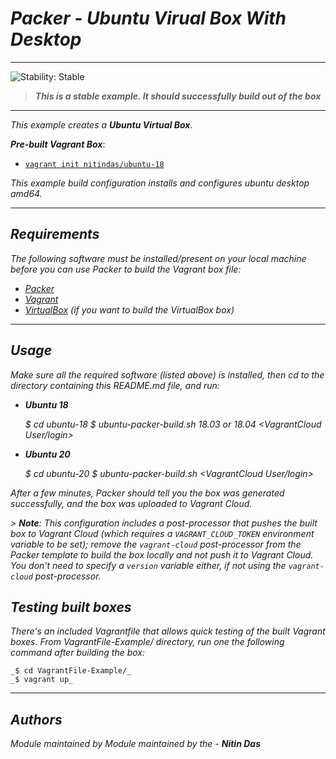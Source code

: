 # _Packer - Ubuntu Virual Box With Desktop_

<!--BEGIN STABILITY BANNER-->
---

![_Stability: Stable_](https://img.shields.io/badge/stability-Stable-success.svg?style=for-the-badge)

> **_This is a stable example. It should successfully build out of the box_**
>
---
<!--END STABILITY BANNER-->

_This example creates a **_Ubuntu Virtual Box_**._


**_Pre-built Vagrant Box_**:

  - [`vagrant init nitindas/ubuntu-18`](https://app.vagrantup.com/nitindas/boxes/ubuntu-18)

_This example build configuration installs and configures ubuntu desktop amd64._

---

## _Requirements_

_The following software must be installed/present on your local machine before you can use Packer to build the Vagrant box file:_

  - [_Packer_](http://www.packer.io/)
  - [_Vagrant_](http://vagrantup.com/)
  - [_VirtualBox_](https://www.virtualbox.org/) _(if you want to build the VirtualBox box)_

---

## _Usage_

_Make sure all the required software (listed above) is installed, then cd to the directory containing this README.md file, and run:_

* **_Ubuntu 18_**

    _$ cd ubuntu-18_
    _$ ubuntu-packer-build.sh 18.03 or 18.04 <VagrantCloud User/login> <VagrantCloud Password>_


* **_Ubuntu 20_**

    _$ cd ubuntu-20_
    _$ ubuntu-packer-build.sh <VagrantCloud User/login> <VagrantCloud Password>_


_After a few minutes, Packer should tell you the box was generated successfully, and the box was uploaded to Vagrant Cloud._

_> **Note**: This configuration includes a post-processor that pushes the built box to Vagrant Cloud (which requires a `VAGRANT_CLOUD_TOKEN` environment variable to be set); remove the `vagrant-cloud` post-processor from the Packer template to build the box locally and not push it to Vagrant Cloud. You don't need to specify a `version` variable either, if not using the `vagrant-cloud` post-processor._

## _Testing built boxes_

_There's an included Vagrantfile that allows quick testing of the built Vagrant boxes. From VagrantFile-Example/ directory, run one the following command after building the box:_

    _$ cd VagrantFile-Example/_
    _$ vagrant up_

---

## _Authors_
_Module maintained by Module maintained by the - **Nitin Das**_
